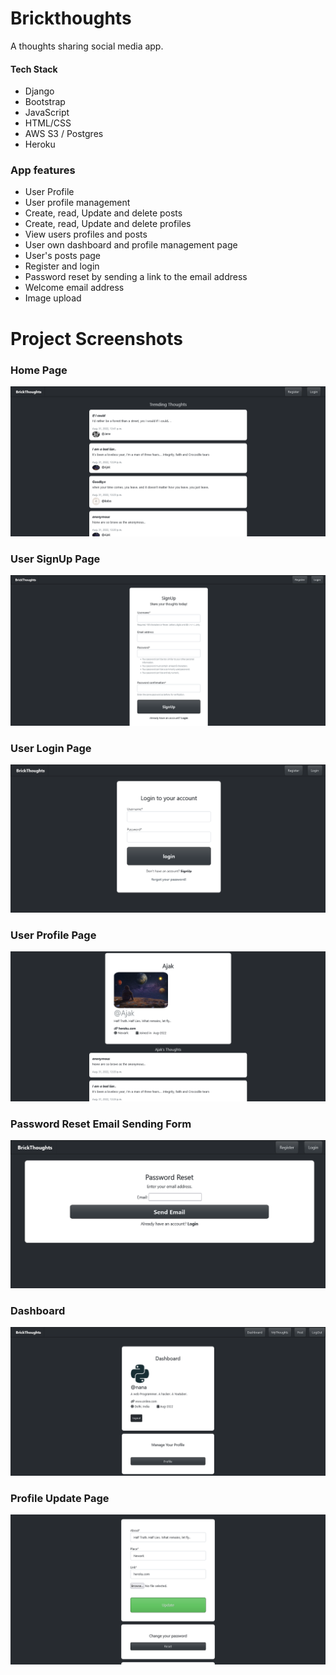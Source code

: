 # Brickthoughts

A thoughts sharing social media app.

#### Tech Stack
  - Django
  - Bootstrap
  - JavaScript
  - HTML/CSS
  - AWS S3 / Postgres
  - Heroku
  

### App features
* User Profile
* User profile management
* Create, read, Update and delete posts
* Create, read, Update and delete profiles
* View users profiles and posts
* User own dashboard and profile management page
* User's posts page
* Register and login
* Password reset by sending a link to the email address
* Welcome email address
* Image upload


# Project Screenshots

### Home Page
![img](images/home.png)

### User SignUp Page
![img](https://raw.githubusercontent.com/Siddharthbadal/brickthoughts/main/images/register.png)

### User Login Page
![img](https://raw.githubusercontent.com/Siddharthbadal/brickthoughts/main/images/login.png)


### User Profile Page
![img](https://raw.githubusercontent.com/Siddharthbadal/brickthoughts/main/images/profile.png)


### Password Reset Email Sending Form
![img](https://raw.githubusercontent.com/Siddharthbadal/brickthoughts/main/images/passwrod-reset.png)

### Dashboard
![img](https://raw.githubusercontent.com/Siddharthbadal/brickthoughts/main/images/dashboard.png)

### Profile Update Page
![img](https://raw.githubusercontent.com/Siddharthbadal/brickthoughts/main/images/update.png)


